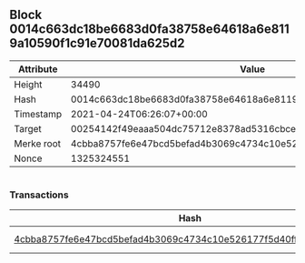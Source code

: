 ## Block 0014c663dc18be6683d0fa38758e64618a6e8119a10590f1c91e70081da625d2

Attribute | Value
--- | ---
Height | 34490
Hash | 0014c663dc18be6683d0fa38758e64618a6e8119a10590f1c91e70081da625d2
Timestamp | 2021-04-24T06:26:07+00:00
Target | 00254142f49eaaa504dc75712e8378ad5316cbcead634704b3734b6271167cc4
Merke root | 4cbba8757fe6e47bcd5befad4b3069c4734c10e526177f5d40ff5b49e2b5306a
Nonce | 1325324551

```

```

### Transactions

Hash | Amount
--- | ---
[4cbba8757fe6e47bcd5befad4b3069c4734c10e526177f5d40ff5b49e2b5306a](4cbba8757fe6e47bcd5befad4b3069c4734c10e526177f5d40ff5b49e2b5306a.md) | 10.00000000 SKEPTI 
